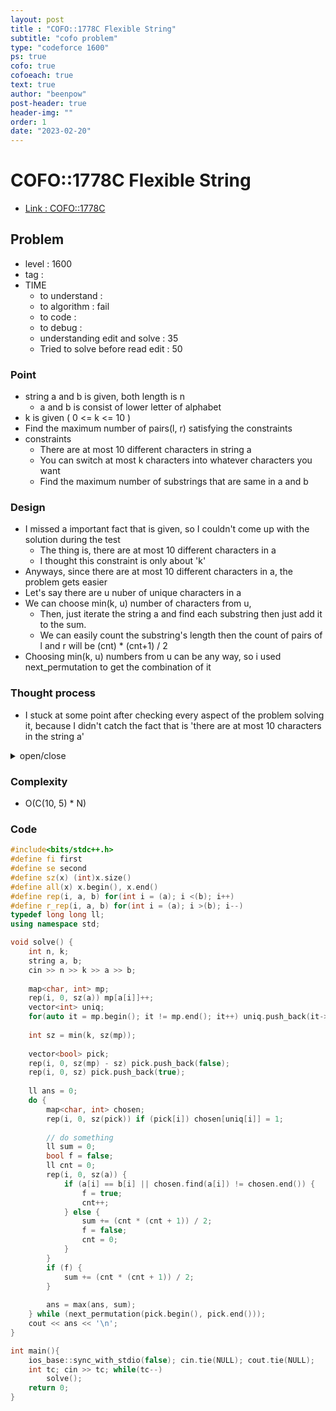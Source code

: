 ```yaml
---
layout: post
title : "COFO::1778C Flexible String"
subtitle: "cofo problem"
type: "codeforce 1600"
ps: true
cofo: true
cofoeach: true
text: true
author: "beenpow"
post-header: true
header-img: ""
order: 1
date: "2023-02-20"
---
```

# COFO::1778C Flexible String
- [Link : COFO::1778C](https://codeforces.com/contest/1778/problem/C)


## Problem 

- level : 1600
- tag : 
- TIME
  - to understand    : 
  - to algorithm     : fail
  - to code          : 
  - to debug         : 
  - understanding edit and solve :  35
  - Tried to solve before read edit : 50

### Point
- string a and b is given, both length is n
  - a and b is consist of lower letter of alphabet
- k is given ( 0 <= k <= 10 )
- Find the maximum number of pairs(l, r) satisfying the constraints
- constraints
  - There are at most 10 different characters in string a
  - You can switch at most k characters into whatever characters you want
  - Find the maximum number of substrings that are same in a and b

### Design
- I missed a important fact that is given, so I couldn't come up with the solution during the test
  - The thing is, there are at most 10 different characters in a
  - I thought this constraint is only about 'k'
- Anyways, since there are at most 10 different characters in a, the problem gets easier
- Let's say there are u nuber of unique characters in a
- We can choose min(k, u) number of characters from u,
  - Then, just iterate the string a and find each substring then just add it to the sum.
  - We can easily count the substring's length then the count of pairs of l and r will be (cnt) * (cnt+1) / 2
- Choosing min(k, u) numbers from u can be any way, so i used next_permutation to get the combination of it

### Thought process
- I stuck at some point after checking every aspect of the problem solving it, because I didn't catch the fact that is 'there are at most 10 characters in the string a' 

<details>
<summary> open/close </summary>

<!-- above empty line should exist -->

<pre>

. substring 이 일치하는 갯수가 최대가 되어야한다.
. 따라서 선택의 순간에, 이미 최장 일치 substring 에 하나 더 연결하는것이
  . 홀로 떨어져있는 애에 연결하는 것보다 더 낫다.

. 예를 들어서 증명해보자.
. b = abcdefghi

	1. x bcd xx gh x

현재 상태에서 k = 1 이라고 해보자.
( x 는 임의로 써놓은 것이고, 모두 다른 알파벳이고 b와 일치하지 않는다고
 우선 가정하자.)

. xbcd -> abcd 로 만든 경우
	. a
	. ab
	. abc
	. abcd
=> + 4


. xgh -> fgh 로 만든 경우
	. f
	. fg
	. fgh
=> + 3

==> 따라서,
- 연속으로 일치하는 substring 을 ss 라고 해보자.
- ss 가 모두 떨어져있는 경우, 가장 긴 길이의 ss 를 선택하는 것이 합리적이다.
==================================================

* 다른 의문들을 여전히 해결해야한다.
. ss1 ss2 ss3 가 있을때, 이들 사이에 있는 불일치 갯수가 서로 다른 경우 어느 방향으로 진행하는것이 합리적인가?
. ex) [ss1(len = 3)] [ss2(len = 2)] [ss3(len = 1)] 
			 2개              1개
	
	위 예처럼, ss1 과 ss2 사이에 불일치 문자가 2개 존재하고,
	ss2 와  ss3 사이에 불일치 문자가 1개 존재한다 치자.
	
	. k = 1 일때, 
	.. ss1 과 ss2 사이에 있는 문자열 하나를 일치시키는 경우
		-> ss1 에 붙어있는 애를 바꿔야함
		-> + 4
	.. ss2 와 ss3 사이에 있는 문자열 하나를 일치시키는 경우
		-> abXd -> abcd
		-> + 4
		
	(번외) .. ss3 의 길이가 2인 경우
		-> + 5
	
=> 즉, 단순히 가장 긴 ss 에 붙어있는 불일치 캐릭터를 선택하는 것보다,
    . 불일치 캐릭터의 위치 i 를 일치시켰을때, 해당 i가 포함되는 ss 가 전체 ss중 가장 긴 길이가 되게 하는 i를 선택해야함.
    . 즉, 합병되었을때 최장길이되는게 짱이다~~

=====================================================
* 이번에 봐야할 의문은 set 이 중복된 문자열은 신경쓰지 않는다는 점.
-> 이게 매우 tricky 해보임.
-> set 의 사이즈 k 가 최대 10이라는 점이 명시되어있음.
-> 26C10 = 5,311,735 = 5 * 10^6

=> 알파벳  26 개 중에 k개를 선택해서 진행해본다 ?
-> 근데 string 의 길이가 10^5임.
-> 따라서 솔루션이 O(N) 보다 작아야 이 경우가 가능함
	- 이 경우, Q 에 들어갈 알파벳이 이미 선정되었기 때문에
	- string a 에서 해당 알파벳인 경우 모두 b와 일치하게 변경하면 됨.
	- 그리고, 일치하는 길이를 통해 substring 의 갯수를 구한다.
	- -> O(N)

  -> 위 알고리즘의 복잡도를 줄일 수만 있다면, 가장 간단한 방법일것 같은데,,,
=> 딱히 안 떠오름



=====================================================================
* How to solve it?
1. 단순하게 ss 를 미리 다 구하고, 이들을 연결할 수 있는 최대 위치를 찾아간다.
  . 이걸 어떻게 찾지?
  . ss1 ss2 ss3 ss4 .. 를 미리 구해두고,
  . ss[i] 와 ss[i+1] 사이 간격에 필요한 알파벳의 갯수를 알아내고,,,,
  -> 근데 이건 아무리 생각해도,, 알파벳이 겹치는 걸 허용하는 Set 때문에 예외가 너무 많이 생길 듯함.
  -> 깔끔하지 않은 솔루션 같음
	-> 예를 들어서, 최소 k 사용으로 가장 최장 길이를 찾아야하는가? 최대 k 사용으로 가장 최장 길이를 찾아야하는가?
	->  즉, k를 적절히 쪼개서 하는게 좋은가? 아니면 하나를 통째로 써서 최장길이를 만드는게 좋은가?
	-> 다 해봐야 알 수 있다~

2. 알파벳 26개중 k개 선택하는게 가장 simple 하고, 이게 정해일 것 같은 느낌이 든다.
  . 남은 13분을 이 해답 찾는데만 생각해보자.
  . 현재 O(N) 이 걸리는 solution 부분
    . string a 를 순회하면서, Q 에 있는 알파벳인 경우 b 와 일치하는 알파벳으로 변경한다.
    . string a 와 b를 같이 비교하면서, ss의 길이를 찾고 해당 ss로 발생하는 substring 의 갯수를 ans 에 더해준다.

=> 근데 이걸 O(N) 미만으로 만들 수 있을까?
단순히 봐도, 알파벳 하나로만 이루어진 배열이라고 하면, a 를 b 로 바꾸는데만 O(N) 이 사용됨.
=> 근데 이건 어떤 솔루션을 사용하더라도 마찬가지임
=> 알파벳 변경 하고, 길이 체크하면 이미 TLE 임... 뭔가 휴리스틱한 규칙이 있거나 할듯한데,,

* random thoughts
. 알파벳 별로 벡터를 만들어서 각 위치를 미리 파악해둔다.

</pre>
</details>

### Complexity
- O(C(10, 5) * N)

### Code

```cpp
#include<bits/stdc++.h>
#define fi first
#define se second
#define sz(x) (int)x.size()
#define all(x) x.begin(), x.end()
#define rep(i, a, b) for(int i = (a); i <(b); i++)
#define r_rep(i, a, b) for(int i = (a); i >(b); i--)
typedef long long ll;
using namespace std;

void solve() {
    int n, k;
    string a, b;
    cin >> n >> k >> a >> b;
    
    map<char, int> mp;
    rep(i, 0, sz(a)) mp[a[i]]++;
    vector<int> uniq;
    for(auto it = mp.begin(); it != mp.end(); it++) uniq.push_back(it->first);
    
    int sz = min(k, sz(mp));
    
    vector<bool> pick;
    rep(i, 0, sz(mp) - sz) pick.push_back(false);
    rep(i, 0, sz) pick.push_back(true);
    
    ll ans = 0;
    do {
        map<char, int> chosen;
        rep(i, 0, sz(pick)) if (pick[i]) chosen[uniq[i]] = 1;
        
        // do something
        ll sum = 0;
        bool f = false;
        ll cnt = 0;
        rep(i, 0, sz(a)) {
            if (a[i] == b[i] || chosen.find(a[i]) != chosen.end()) {
                f = true;
                cnt++;
            } else {
                sum += (cnt * (cnt + 1)) / 2;
                f = false;
                cnt = 0;
            }
        }
        if (f) {
            sum += (cnt * (cnt + 1)) / 2;
        }
        
        ans = max(ans, sum);
    } while (next_permutation(pick.begin(), pick.end()));
    cout << ans << '\n';
}

int main(){
    ios_base::sync_with_stdio(false); cin.tie(NULL); cout.tie(NULL);
    int tc; cin >> tc; while(tc--)
        solve();
    return 0;
}
```
